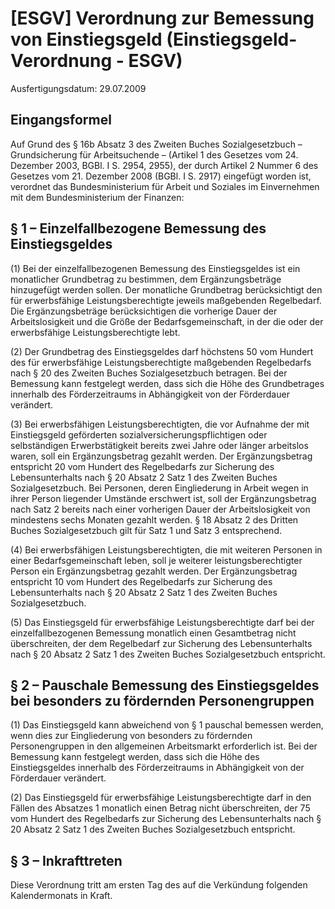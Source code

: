 # [ESGV] Verordnung zur Bemessung von Einstiegsgeld  (Einstiegsgeld-Verordnung - ESGV)

Ausfertigungsdatum: 29.07.2009

 

## Eingangsformel

Auf Grund des § 16b Absatz 3 des Zweiten Buches Sozialgesetzbuch – Grundsicherung für Arbeitsuchende – (Artikel 1 des Gesetzes vom 24. Dezember 2003, BGBl. I S. 2954, 2955), der durch Artikel 2 Nummer 6 des Gesetzes vom 21. Dezember 2008 (BGBl. I S. 2917) eingefügt worden ist, verordnet das Bundesministerium für Arbeit und Soziales im Einvernehmen mit dem Bundesministerium der Finanzen:


## § 1 – Einzelfallbezogene Bemessung des Einstiegsgeldes

(1) Bei der einzelfallbezogenen Bemessung des Einstiegsgeldes ist ein monatlicher Grundbetrag zu bestimmen, dem Ergänzungsbeträge hinzugefügt werden sollen. Der monatliche Grundbetrag berücksichtigt den für erwerbsfähige Leistungsberechtigte jeweils maßgebenden Regelbedarf. Die Ergänzungsbeträge berücksichtigen die vorherige Dauer der Arbeitslosigkeit und die Größe der Bedarfsgemeinschaft, in der die oder der erwerbsfähige Leistungsberechtigte lebt.

(2) Der Grundbetrag des Einstiegsgeldes darf höchstens 50 vom Hundert des für erwerbsfähige Leistungsberechtigte maßgebenden Regelbedarfs nach § 20 des Zweiten Buches Sozialgesetzbuch betragen. Bei der Bemessung kann festgelegt werden, dass sich die Höhe des Grundbetrages innerhalb des Förderzeitraums in Abhängigkeit von der Förderdauer verändert.

(3) Bei erwerbsfähigen Leistungsberechtigten, die vor Aufnahme der mit Einstiegsgeld geförderten sozialversicherungspflichtigen oder selbständigen Erwerbstätigkeit bereits zwei Jahre oder länger arbeitslos waren, soll ein Ergänzungsbetrag gezahlt werden. Der Ergänzungsbetrag entspricht 20 vom Hundert des Regelbedarfs zur Sicherung des Lebensunterhalts nach § 20 Absatz 2 Satz 1 des Zweiten Buches Sozialgesetzbuch. Bei Personen, deren Eingliederung in Arbeit wegen in ihrer Person liegender Umstände erschwert ist, soll der Ergänzungsbetrag nach Satz 2 bereits nach einer vorherigen Dauer der Arbeitslosigkeit von mindestens sechs Monaten gezahlt werden. § 18 Absatz 2 des Dritten Buches Sozialgesetzbuch gilt für Satz 1 und Satz 3 entsprechend.

(4) Bei erwerbsfähigen Leistungsberechtigten, die mit weiteren Personen in einer Bedarfsgemeinschaft leben, soll je weiterer leistungsberechtigter Person ein Ergänzungsbetrag gezahlt werden. Der Ergänzungsbetrag entspricht 10 vom Hundert des Regelbedarfs zur Sicherung des Lebensunterhalts nach § 20 Absatz 2 Satz 1 des Zweiten Buches Sozialgesetzbuch.

(5) Das Einstiegsgeld für erwerbsfähige Leistungsberechtigte darf bei der einzelfallbezogenen Bemessung monatlich einen Gesamtbetrag nicht überschreiten, der dem Regelbedarf zur Sicherung des Lebensunterhalts nach § 20 Absatz 2 Satz 1 des Zweiten Buches Sozialgesetzbuch entspricht.


## § 2 – Pauschale Bemessung des Einstiegsgeldes bei besonders zu fördernden Personengruppen

(1) Das Einstiegsgeld kann abweichend von § 1 pauschal bemessen werden, wenn dies zur Eingliederung von besonders zu fördernden Personengruppen in den allgemeinen Arbeitsmarkt erforderlich ist. Bei der Bemessung kann festgelegt werden, dass sich die Höhe des Einstiegsgeldes innerhalb des Förderzeitraums in Abhängigkeit von der Förderdauer verändert.

(2) Das Einstiegsgeld für erwerbsfähige Leistungsberechtigte darf in den Fällen des Absatzes 1 monatlich einen Betrag nicht überschreiten, der 75 vom Hundert des Regelbedarfs zur Sicherung des Lebensunterhalts nach § 20 Absatz 2 Satz 1 des Zweiten Buches Sozialgesetzbuch entspricht.


## § 3 – Inkrafttreten

Diese Verordnung tritt am ersten Tag des auf die Verkündung folgenden Kalendermonats in Kraft.
